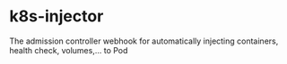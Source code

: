# k8s-injector
The admission controller webhook for automatically injecting containers, health check, volumes,... to Pod

